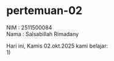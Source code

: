 # pertemuan-02
NIM : 2511500084<br>
Nama : Salsabillah Rimadany<br>

Hari ini, Kamis 02.okt.2025 kami belajar:<br>
1) 
